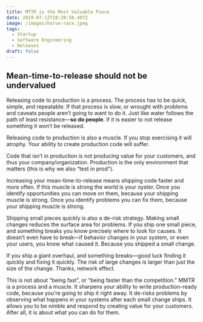 ```yaml
---
title: MTTR is the Most Valuable Piece
date: 2019-07-12T18:20:50.497Z
image: /images/horse-race.jpeg
tags:
  - Startup
  - Software Engineering
  - Releases
draft: false
---
```

## Mean-time-to-release should not be undervalued

Releasing code to production is a process. The process has to be quick, simple, and repeatable. If that process is slow, or wrought with problems and caveats people aren’t going to want to do it. Just like water follows the path of least resistance—**so do people**. If it is easier to not release something it won’t be released.

Releasing code to production is also a muscle. If you stop exercising it will atrophy. Your ability to create production code will suffer.

Code that isn’t in production is not producing value for your customers, and thus your company/organization. Production is the only environment that matters (this is why we also “test in prod”).

Increasing your mean-time-to-release means shipping code faster and more often. If this muscle is strong the world is your oyster. Once you identify opportunities you can move on them, because your shipping muscle is strong. Once you identify problems you can fix them, because your shipping muscle is strong.

Shipping small pieces quickly is also a de-risk strategy. Making small changes reduces the surface area for problems. If you ship one small piece, and something breaks you know precisely where to look for causes. It doesn’t even have to break—if behavior changes in your system, or even your users, you know what caused it. Because you shipped a small change.

If you ship a giant overhaul, and something breaks—good luck finding it quickly and fixing it quickly. The risk of large changes is larger than just the size of the change. Thanks, network effect.

This is not about “being fast”, or “being faster than the competition.” MMTR is a process and a muscle. It sharpens your ability to write production-ready code, because you’re going to ship it right away. It de-risks problems by observing what happens in your systems after each small change ships. It allows you to be nimble and respond by creating value for your customers. After all, it is about what you can do for them.
